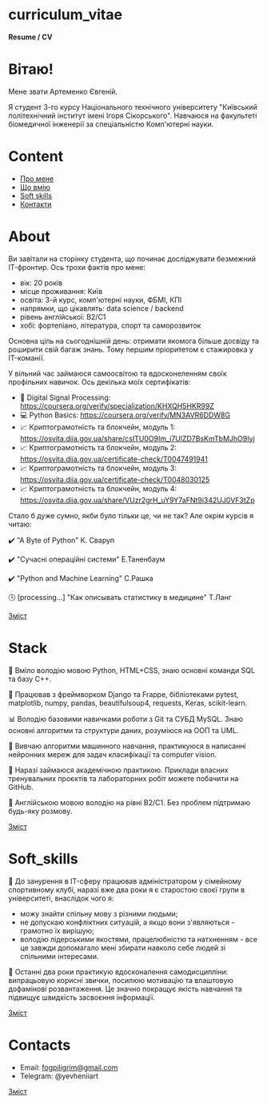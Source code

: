 # curriculum_vitae
**Resume / CV**


# Вітаю!
<p>Мене звати Артеменко Євгеній.</p>
<p>
    Я студент 3-го курсу Національного технічного університету "Київський політехнічний інститут
    імені Ігоря Сікорського". Навчаюся на факультеті біомедичної інженерії за
    спеціальністю Комп'ютерні науки.
</p>


# Content
- [Про мене](#about)
- [Що вмію](#stack)
- [Soft skills](#soft_skills)
- [Контакти](#contacts)


# About
<p>
  Ви завітали на сторінку студента, що починає досліджувати безмежний IT-фронтир.
  Ось трохи фактів про мене:
</p>

- вік: 20 років
- місце проживання: Київ
- освіта: 3-й курс, комп'ютерні науки, ФБМІ, КПІ
- напрямки, що цікавлять: data science / backend
- рівень англійської: B2/C1
- хобі: фортепіано, література, спорт та саморозвиток

<p>
  Основна ціль на сьогоднішній день: отримати якомога більше досвіду та роширити свій багаж знань.
  Тому першим пріоритетом є стажировка у IT-команії.
</p>

<p>
  У вільний час займаюся самоосвітою та вдосконеленням своїк профільних навичок.
  Ось декілька моїх сертифікатів:
</p>

- 🔬 Digital Signal Processing: https://coursera.org/verify/specialization/KHXQH5HKR99Z
- 💻 Python Basics: https://coursera.org/verify/MN3AVR6DDW8G
- 📈 Криптограмотність та блокчейн, модуль 1: https://osvita.diia.gov.ua/share/csITU0O9Im_i7UlZD7BsKmTbMJhO9Iyj
- 📈 Криптограмотність та блокчейн, модуль 2: https://osvita.diia.gov.ua/certificate-check/T0047491941
- 📈 Криптограмотність та блокчейн, модуль 3: https://osvita.diia.gov.ua/certificate-check/T0048030125
- 📈 Криптограмотність та блокчейн, модуль 4: https://osvita.diia.gov.ua/share/VUzr2grH_uY9Y7aFNt9i342UJ0VF3tZp

<p>
  Стало б дуже сумно, якби було тільки це, чи не так?
  Але окрім курсів я читаю:
</p>

✔️ "A Byte of Python" К. Сваруп

✔️ "Сучасні операційні системи" Е.Таненбаум

✔️ "Python and Machine Learning" С.Рашка

🕓 [processing...] "Как описывать статистику в медицине" Т.Ланг

[Зміст](#content)


# Stack
<p>
    🐍 Вміло володію мовою Python, HTML+CSS, знаю основні команди SQL та базу С++.
</p>
<p>
    📂 Працював з фреймворком Django та Frappe, бібліотеками pytest, matplotlib, numpy, pandas,
    beautifulsoup4, requests, Keras, scikit-learn.
</p>
<p>
    📊 Володію базовими навичками роботи з Git та СУБД MySQL. Знаю основні алгоритми та структури даних,
    розуміюся на ООП та UML.
</p>
<p>
    📖 Вивчаю алгоритми машинного навчання, практикуюся в написанні
    нейронних мереж для задач класифікації та computer vision.
</p>
<p>
    🌱 Наразі займаюся академічною практикою. Приклади власних тренувальних проєктів
    та лабораторних робіт можете побачити на GitHub.
</p>
<p>
    🎤 Англійською мовою володію на рівні B2/C1. Без проблем підтримаю будь-яку розмову.
</p>

[Зміст](#content)


# Soft_skills
<p>
    💁 До занурення в IT-сферу працював адміністратором у сімейному спортивному клубі,
    наразі вже два роки я є старостою своєї групи в університеті,
    внаслідок чого я:
</p>

- можу знайти спільну мову з різними людьми;
- не допускаю конфліктних ситуацій, а якщо вони з'являються - грамотно їх вирішую;
- володію лідерськими якостями, працелюбністю та натхненням - все це
  завжди допомагало мені збирати навколо себе людей зі спільними інтересами.


<p>
    🧘 ‍Останні два роки практикую вдосконалення самодисципліни:
    випрацьовую корисні звички, посилюю мотивацію та влаштовую дофамінові розвантаження.
    Це значно покращує якість навчання та підвищує швидкість засвоєння інформації.
</p>

[Зміст](#content)


# Contacts
- Email: fogpiligrim@gmail.com
- Telegram: @yevheniiart

[Зміст](#content)
